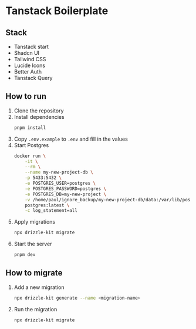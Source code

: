 # Tanstack Boilerplate

## Stack

- Tanstack start
- Shadcn UI
- Tailwind CSS
- Lucide Icons
- Better Auth
- Tanstack Query

## How to run

1. Clone the repository
2. Install dependencies
    ```bash
    pnpm install
    ```
3. Copy `.env.example` to `.env` and fill in the values
4. Start Postgres
    ```bash
    docker run \
        -it \
        --rm \
        --name my-new-project-db \
        -p 5433:5432 \
        -e POSTGRES_USER=postgres \
        -e POSTGRES_PASSWORD=postgres \
        -e POSTGRES_DB=my-new-project \
        -v /home/paul/ignore_backup/my-new-project-db/data:/var/lib/postgresql/data \
        postgres:latest \
        -c log_statement=all
    ```
5. Apply migrations
    ```bash
    npx drizzle-kit migrate
    ```
6. Start the server
    ```bash
    pnpm dev
    ```

## How to migrate

1. Add a new migration
    ```bash
    npx drizzle-kit generate --name <migration-name>
    ```
2. Run the migration
    ```bash
    npx drizzle-kit migrate
    ```